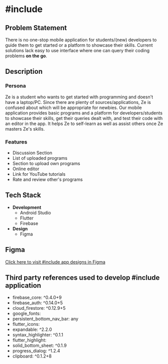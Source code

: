 # #include
## Problem Statement
There is no one-stop mobile application for students/(new) developers to guide them to get started or a platform to showcase their skills. Current solutions lack easy to use interface where one can query their coding problems __on the go__.
## Description
### Persona
Ze is a student who wants to get started with programming and doesn't have a laptop/PC. Since there are plenty of sources/applications, Ze is confused about which will be appropriate for newbies. Our mobile application provides basic programs and a platform for developers/students to showcase their skills, get their queries dealt with, and test their code with an editor in the app. It helps Ze to self-learn as well as assist others once Ze masters Ze's skills.
### Features
* Discussion Section
* List of uploaded programs
* Section to upload own programs
* Online editor
* Link for YouTube tutorials
* Rate and review other's programs
## Tech Stack
* __Development__
    - Android Studio
    - Flutter
    - Firebase
* __Design__
  - Figma
  
## Figma
[Click here to visit #include app designs in Figma](https://www.figma.com/file/I4zxxvl2hCSMTTmEuYmz81/HashInclude?node-id=112%3A638)

## Third party references used to develop #include application
* firebase_core: ^0.4.0+9
* firebase_auth: ^0.14.0+5
* cloud_firestore: ^0.12.9+5
* google_fonts:
* persistent_bottom_nav_bar: any
* flutter_icons:
* expandable: ^2.2.0
* syntax_highlighter: ^0.1.1
* flutter_highlight: 
* solid_bottom_sheet: ^0.1.9
* progress_dialog: ^1.2.4
* clipboard: ^0.1.2+8

